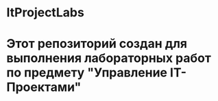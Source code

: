 # ItProjectLabs

# Этот репозиторий создан для выполнения лабораторных работ по предмету "Управление IT-Проектами"
